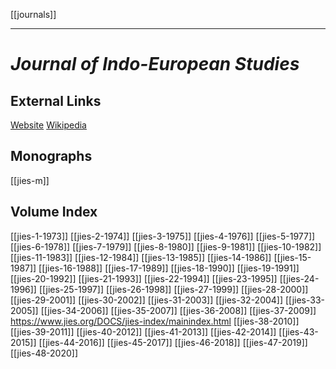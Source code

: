 [[journals]]

---
# *Journal of Indo-European Studies*
## External Links
[Website](https://www.jies.org/)
[Wikipedia](https://en.wikipedia.org/wiki/Journal-of-Indo-European-Studies)
## Monographs
[[jies-m]]
## Volume Index
[[jies-1-1973]]
[[jies-2-1974]]
[[jies-3-1975]]
[[jies-4-1976]]
[[jies-5-1977]]
[[jies-6-1978]]
[[jies-7-1979]]
[[jies-8-1980]]
[[jies-9-1981]]
[[jies-10-1982]]
[[jies-11-1983]]
[[jies-12-1984]]
[[jies-13-1985]]
[[jies-14-1986]]
[[jies-15-1987]]
[[jies-16-1988]]
[[jies-17-1989]]
[[jies-18-1990]]
[[jies-19-1991]]
[[jies-20-1992]]
[[jies-21-1993]]
[[jies-22-1994]]
[[jies-23-1995]]
[[jies-24-1996]]
[[jies-25-1997]]
[[jies-26-1998]]
[[jies-27-1999]]
[[jies-28-2000]]
[[jies-29-2001]]
[[jies-30-2002]]
[[jies-31-2003]]
[[jies-32-2004]]
[[jies-33-2005]]
[[jies-34-2006]]
[[jies-35-2007]]
[[jies-36-2008]]
[[jies-37-2009]]
https://www.jies.org/DOCS/jies-index/mainindex.html
[[jies-38-2010]]
[[jies-39-2011]]
[[jies-40-2012]]
[[jies-41-2013]]
[[jies-42-2014]]
[[jies-43-2015]]
[[jies-44-2016]]
[[jies-45-2017]]
[[jies-46-2018]]
[[jies-47-2019]]
[[jies-48-2020]]
